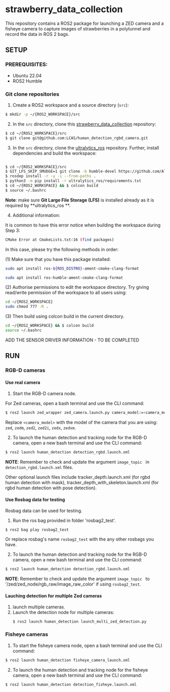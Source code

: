 # strawberry_data_collection

This repository contains a ROS2 package for launching a ZED camera and a fisheye camera to capture images of strawberries in a polytunnel and record the data in ROS 2 bags.

## SETUP 

### PREREQUISITES:
- Ubuntu 22.04
- ROS2 Humble

### Git clone repositories
1. Create a ROS2 workspace and a source directory (`src`):
```bash
$ mkdir -p ~/{ROS2_WORKSPACE}/src
```
2. In the `src` directory, clone this [strawberry_data_collection](https://github.com/Prabuddhi-05/strawberry_data_collection.git) repository:
```bash
$ cd ~/{ROS2_WORKSPACE}/src
$ git clone git@github.com:LCAS/human_detection_rgbd_camera.git
```
3. In the `src` directory, clone the [ultralytics_ros](https://github.com/Alpaca-zip/ultralytics_ros.git) repository. Further, install dependencies and build the workspace: 
```bash

$ cd ~/{ROS2_WORKSPACE}/src
$ GIT_LFS_SKIP_SMUDGE=1 git clone -b humble-devel https://github.com/Alpaca-zip/ultralytics_ros.git 
$ rosdep install -r -y -i --from-paths .
$ python3 -m pip install -r ultralytics_ros/requirements.txt 
$ cd ~/{ROS2_WORKSPACE} && $ colcon build
$ source ~/.bashrc
```

**Note**: make sure **Git Large File Storage (LFS)** is installed already as it is required by **ultralytics_ros **. 

4. Additional information:

It is common to have this error notice when building the workspace during Step 3:

```bash
CMake Error at CmakeLists.txt:16 (find packages)
```

In this case, please try the following methods in order:
   
   (1) Make sure that you have this package installed:
      
   ```bash     
   sudo apt install ros-${ROS_DISTRO}-ament-cmake-clang-format
   ```
   
   ```bash
   sudo apt install ros-humble-ament-cmake-clang-format
   ```
      
   (2) Authorise permissions to edit the workspace directory. Try giving read/write permission of the workspace to all users using:
      
   ```bash
   cd ~/{ROS2_WORKSPACE}
   sudo chmod 777 -R .
   ```
      
   (3) Then build using colcon build in the current directory.
      
   ```bash
   cd ~/{ROS2_WORKSPACE} && $ colcon build
   source ~/.bashrc
   ```

ADD THE SENSOR DRIVER INFORMATION - TO BE COMPLETED

## RUN

### RGB-D cameras
#### Use real camera
1. Start the RGB-D camera node.
   
For Zed cameras, open a bash terminal and use the CLI command: 
```bash
$ ros2 launch zed_wrapper zed_camera.launch.py camera_model:=<camera_model>
```
Replace `<camera_model>` with the model of the camera that you are using: `zed`, `zedm`, `zed2`, `zed2i`, `zedx`, `zedxm`.

2. To launch the human detection and tracking node for the RGB-D camera, open a new bash terminal and use the CLI command: 
```bash
$ ros2 launch human_detection detection_rgbd.launch.xml
```
**NOTE**: Remember to check and update the argument ``image_topic `` in ``detection_rgbd.launch.xml`` files.

Other optional launch files include tracker_depth.launch.xml (for rgbd human detection with mask), tracker_depth_with_skeleton.launch.xml (for rgbd human detection with pose detection).

#### Use Rosbag data for testing

Rosbag data can be used for testing.
1. Run the ros bag provided in folder 'rosbag2_test'.
   
```
$ ros2 bag play rosbag2_test
```
Or replace rosbag's name `rosbag2_test` with the any other rosbags you have.

2. To launch the human detection and tracking node for the RGB-D camera, open a new bash terminal and use the CLI command: 
```bash
$ ros2 launch human_detection detection_rgbd.launch.xml
```
**NOTE**: Remember to check and update the argument ``image_topic `` to '/zed/zed_node/rgb_raw/image_raw_color' if using `rosbag2_test`.

#### Lauching detection for multiple Zed cameras

1. launch multiple cameras.
2. Launch the detection node for multiple cameras:
   ```
   $ ros2 launch human_detection launch_multi_zed_detection.py
   ```

### Fisheye cameras
1. To start the fisheye camera node, open a bash terminal and use the CLI command:
```bash
$ ros2 launch human_detection fisheye_camera_launch.xml
```
2. To launch the human detection and tracking node for the fisheye camera, open a new bash terminal and use the CLI command: 

```bash
$ ros2 launch human_detection detection_fisheye.launch.xml


```


